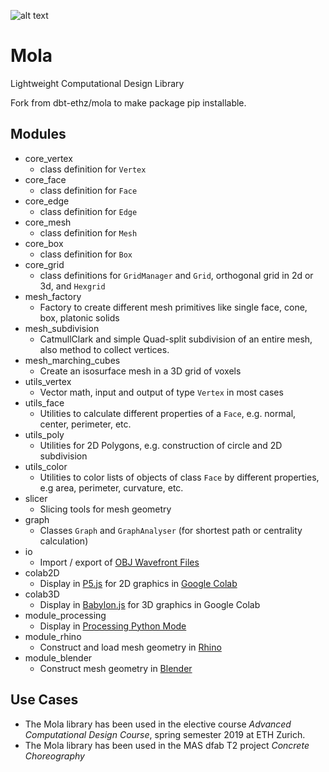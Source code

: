 ![alt text](https://docs.google.com/drawings/d/e/2PACX-1vRoP2HqMsB_c6zIruq1oqvYZ2b1jlXSe9mKGeDNs38SOBh-v853UQC3NQctYHhdvSRnFrP1ls7vr0uy/pub?w=198&h=287)

# Mola
Lightweight Computational Design Library

Fork from dbt-ethz/mola to make package pip installable.

## Modules
- core_vertex
  - class definition for `Vertex`
- core_face
  - class definition for `Face`
- core_edge
  - class definition for `Edge`
- core_mesh
  - class definition for `Mesh`
- core_box
  - class definition for `Box`
- core_grid
  - class definitions for `GridManager` and `Grid`, orthogonal grid in 2d or 3d, and `Hexgrid`
- mesh_factory
  - Factory to create different mesh primitives like single face, cone, box, platonic solids
- mesh_subdivision
  - CatmullClark and simple Quad-split subdivision of an entire mesh, also method to collect vertices.
- mesh_marching_cubes
  - Create an isosurface mesh in a 3D grid of voxels
- utils_vertex
  - Vector math, input and output of type `Vertex` in most cases
- utils_face
  - Utilities to calculate different properties of a `Face`, e.g. normal, center, perimeter, etc.
- utils_poly
  - Utilities for 2D Polygons, e.g. construction of circle and 2D subdivision
- utils_color
  - Utilities to color lists of objects of class `Face` by different properties, e.g area, perimeter, curvature, etc.
- slicer
  - Slicing tools for mesh geometry
- graph
  - Classes `Graph` and `GraphAnalyser` (for shortest path or centrality calculation)
- io
  - Import / export of [OBJ Wavefront Files](https://en.wikipedia.org/wiki/Wavefront_.obj_file)
- colab2D
  - Display in [P5.js](http://p5js.org) for 2D graphics in [Google Colab](https://colab.research.google.com/notebooks/welcome.ipynb#recent=true)
- colab3D
  - Display in [Babylon.js](https://www.babylonjs.com) for 3D graphics in Google Colab
- module_processing
  - Display in [Processing Python Mode](https://py.processing.org)
- module_rhino
  - Construct and load mesh geometry in [Rhino](https://www.rhino3d.com)
- module_blender 
  - Construct mesh geometry in [Blender](https://www.blender.org)

## Use Cases
- The Mola library has been used in the elective course _Advanced Computational Design Course_, spring semester 2019 at ETH Zurich.
- The Mola library has been used in the MAS dfab T2 project _Concrete Choreography_
